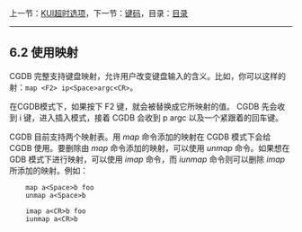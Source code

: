 上一节：[KUI超时选项](<6.1.md>)，下一节：[键码](<6.3.md>)，目录：[目录](<contents.md>)

----------

6.2 使用映射
--------------

CGDB 完整支持键盘映射，允许用户改变键盘输入的含义。比如，你可以这样的射：`map <F2> ip<Space>argc<CR>`。

在CGDB模式下，如果按下 F2 键，就会被替换成它所映射的值。 CGDB 先会收到 i 键，进入插入模式，接着 CGDB 会收到 p argc 以及一个紧跟着的回车键。

CGDB 目前支持两个映射表。用 *map* 命令添加的映射在 CGDB 模式下会给 CGDB 使用。要删除由 *map* 命令添加的映射，可以使用 *unmap* 命令。如果想在 GDB 模式下进行映射，可以使用 *imap* 命令，而 *iunmap* 命令则可以删除 *imap* 所添加的映射。例如：

```VimL
    map a<Space>b foo
    unmap a<Space>b

    imap a<CR>b foo
    iunmap a<CR>b
```

